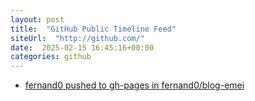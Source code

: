 ```yaml
---
layout: post
title:  "GitHub Public Timeline Feed"
siteUrl:  "http://github.com/"
date:  2025-02-15 16:45:16+00:00
categories: github
---
```

*  [fernand0 pushed to gh-pages in fernand0/blog-emei](https://github.com/fernand0/blog-emei/compare/1fe2c0bf10...7f42e283c2)
